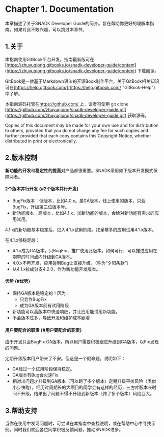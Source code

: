 # Chapter 1. Documentation

本章描述了关于SNADK Developer Guide的简介。旨在帮助你更好的理解本指南，如果对此不敢兴趣，可以跳过本章节。

## 1.关于

本指南使用GitBook平台开发，指南最新版可在 [https://zhuyuqiong.gitbooks.io/snadk-developer-guide/content](https://zhuyuqiong.gitbooks.io/snadk-developer-guide/content) 下载阅读。

GitBook是一款基于Markdown语法的开源Book制作平台，关于GitBook相关知识可在[https://help.gitbook.com/](https://help.gitbook.com/ "GitBook-Help") 中了解。

本指南源码托管在[https://github.com/ ](https://github.com/ "Github")上，读者可使用 git clone [https://github.com/zhuyuqiong/snadk-developer-guide.git](https://github.com/zhuyuqiong/snadk-developer-guide.git) 获取源码。

Copies of this document may be made for your own use and for distribution to others, provided that you do not charge any fee for such copies and further provided that each copy contains this Copyright Notice, whether distributed in print or electronically.

## 2.版本控制

**新功能的开发**和**稳定性的提高**对产品都很重要。SNADK采用如下版本开发模式保障两者。

#### 2个版本并行开发 {#2个版本并行开发}

* BugFix版本：低版本，比如4.0.x。是GA版本，线上使用的版本，只会BugFix，升级第三位版本号。
* 新功能版本：高版本，比如4.1.x。加新功能的版本，会给对新功能有需求的应用试用。

4.1.x的新功能基本稳定后，进入4.1.x试用阶段。找足够多的应用试用4.1.x版本。

在4.1.x够稳定后：

* 4.1.x成为GA版本，只BugFix，推广使用此版本。如何可行，可以推进应用在期望的时间点内升级到GA版本。
* 4.0.x不再开发，应用碰到Bug让直接升级。（称为“夕阳条款”）
* 从4.1.x拉成分支4.2.0，作为新功能开发版本。

#### 优势 {#优势}

* 保持GA版本是稳定的！因为：
  * 只会作BugFix
  * 成为GA版本前有试用阶段
* 新功能可以高版本中快速响应，并让应用能试用新功能。
* 不会版本过多，导致开发和维护成本剧增

#### 用户要配合的职责 {#用户要配合的职责}

由于开发只会BugFix GA版本，所以用户需要积极跟进升级到GA版本，以Fix发现的问题。

定期升级版本用户带来了不安。但这是一个假命题，说明如下：

* GA经过一个试用阶段保持稳定。
* GA版本有Bug会火速Fix
* 相对出问题才升级到GA版本（可以跨了多个版本）定期升级平摊风险（类似小步快跑）。经历过周期长的大项目的同学会有这样的经历，三方库版本长时间不升级，结果出了问题不得不升级到新版本（跨了多个版本）风险巨大。

## 3.帮助支持

当你在使用中发现问题时，可尝试在本指南中查找说明，或在帮助中心中寻找示例。同时我们欢迎各位同学积极反馈问题，推动SNADK进步。



